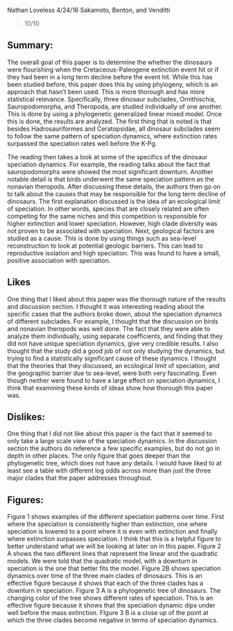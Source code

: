 Nathan Loveless
4/24/16
Sakamoto, Benton, and Venditti

> 10/10

## Summary:

The overall goal of this paper is to determine the whether the dinosaurs were flourishing when the Cretaceous-Paleogene extinction event hit or if they had been in a long term decline before the event hit. While this has been studied before, this paper does this by using phylogeny, which is an approach that hasn’t been used. This is more thorough and has more statistical relevance. Specifically, three dinosaur subclades, Ornithischia, Sauropodomorpha, and Theropoda, are studied individually of one another. This is done by using a phylogenetic generalized linear mixed model. Once this is done, the results are analyzed. The first thing that is noted is that besides Hadrosauriformes and Ceratopsidae, all dinosaur subclades seem to follow the same pattern of speciation dynamics, where extinction rates surpassed the speciation rates well before the K-Pg. 
        
The reading then takes a look at some of the specifics of the dinosaur speciation dynamics. For example, the reading talks about the fact that sauropodomorphs were showed the most significant downturn. Another notable detail is that birds underwent the same speciation pattern as the nonavian theropods. After discussing these details, the authors then go on to talk about the causes that may be responsible for the long term decline of dinosaurs. The first explanation discussed is the idea of an ecological limit of speciation. In other words, species that are closely related are often competing for the same niches and this competition is responsible for higher extinction and lower speciation. However, high clade diversity was not proven to be associated with speciation. Next, geological factors are studied as a cause. This is done by using things such as sea-level reconstruction to look at potential geologic barriers. This can lead to reproductive isolation and high speciation. This was found to have a small, positive association with speciation. 

## Likes
One thing that I liked about this paper was the thorough nature of the results and discussion section. I thought it was interesting reading about the specific cases that the authors broke down, about the speciation dynamics of different subclades. For example, I thought that the discussion on birds and nonavian theropods was well done. The fact that they were able to analyze them individually, using separate coefficients, and finding that they did not have unique speciation dynamics, give very credible results. I also thought that the study did a good job of not only studying the dynamics, but trying to find a statistically significant cause of these dynamics. I thought that the theories that they discussed, an ecological limit of speciation, and the geographic barrier due to sea-level, were both very fascinating. Even though neither were found to have a large effect on speciation dynamics, I think that examining these kinds of ideas show how thorough this paper was. 

## Dislikes:
One thing that I did not like about this paper is the fact that it seemed to only take a large scale view of the speciation dynamics. In the discussion section the authors do reference a few specific examples, but do not go in depth in other places. The only figure that goes deeper than the phylogenetic tree, which does not have any details. I would have liked to at least see a table with different log odds across more than just the three major clades that the paper addresses throughout. 

## Figures:
Figure 1 shows examples of the different speciation patterns over time. First where the speciation is consistently higher than extinction, one where speciation is lowered to a point where it is even with extinction and finally where extinction surpasses speciation. I think that this is a helpful figure to better understand what we will be looking at later on in this paper. Figure 2 A shows the two different lines that represent the linear and the quadratic models. We were told that the quadratic model, with a downturn in speciation is the one that better fits the model. Figure 2B shows speciation dynamics over time of the three main clades of dinosaurs. This is an effective figure because it shows that each of the three clades has a downturn in speciation. Figure 3 A is a phylogenetic tree of dinosaurs. The changing color of the tree shows different rates of speciation. This is an effective figure because it shows that the speciation dynamic dips under well before the mass extinction. FIgure 3 B is a close up of the point at which the three clades become negative in terms of speciation dynamics.
